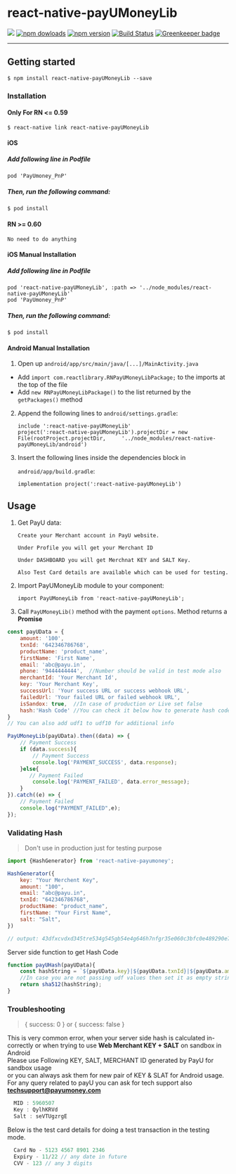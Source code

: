 # react-native-payUMoneyLib

<img src='https://img.shields.io/badge/license-MIT-blue.svg' />  <a href="https://www.npmjs.com/package/react-native-payUMoneyLib"><img alt="npm dowloads" src="https://img.shields.io/npm/dm/react-native-payUMoneyLib.svg"/></a> <a href="https://www.npmjs.com/package/react-native-payUMoneyLib"><img alt="npm version" src="https://badge.fury.io/js/react-native-payUMoneyLib.svg"/></a> [![Build Status](https://travis-ci.org/sanmish16/react-native-payUMoneyLib.svg?branch=master)](https://travis-ci.org/sanmish16/react-native-payUMoneyLib) [![Greenkeeper badge](https://badges.greenkeeper.io/sanmish16/react-native-payUMoneyLib.svg)](https://greenkeeper.io/)

-----
## Getting started

`$ npm install react-native-payUMoneyLib --save`

### Installation

#### Only For RN <= 0.59

`$ react-native link react-native-payUMoneyLib`


#### iOS

##### Add following line in Podfile

`pod 'PayUmoney_PnP'`

##### Then, run the following command:

`$ pod install`

#### RN >= 0.60

`No need to do anything`

#### iOS Manual Installation

##### Add following line in Podfile


```
pod 'react-native-payUMoneyLib', :path => '../node_modules/react-native-payUMoneyLib'`
pod 'PayUmoney_PnP'
```
##### Then, run the following command:

`$ pod install`

#### Android Manual Installation

1. Open up `android/app/src/main/java/[...]/MainActivity.java`
  - Add `import com.reactlibrary.RNPayUMoneyLibPackage;` to the imports at the top of the file
  - Add `new RNPayUMoneyLibPackage()` to the list returned by the `getPackages()` method
2. Append the following lines to `android/settings.gradle`:
  	```
  	include ':react-native-payUMoneyLib'
  	project(':react-native-payUMoneyLib').projectDir = new File(rootProject.projectDir, 	'../node_modules/react-native-payUMoneyLib/android')
  	```
3. Insert the following lines inside the dependencies block in 

    `android/app/build.gradle`:
    
  	```
    implementation project(':react-native-payUMoneyLib')
  	```

## Usage
1. Get PayU data:
    ````
   Create your Merchant account in PayU website.
   
   Under Profile you will get your Merchant ID
   
   Under DASHBOARD you will get Merchnat KEY and SALT Key.
   
   Also Test Card details are available which can be used for testing.
   ````
1. Import PayUMoneyLib module to your component:

     ```
     import PayUMoneyLib from 'react-native-payUMoneyLib';
     ```
 
 2. Call `PayUMoneyLib()` method with the payment `options`. Method
 returns a **Promise** 
 ```js
 const payUData = {
     amount: '100',
     txnId: '642346786768',
     productName: 'product_name',
     firstName: 'First Name',
     email: 'abc@payu.in',
     phone: '9444444444',  //Number should be valid in test mode also
     merchantId: 'Your Merchant Id',
     key: 'Your Merchant Key',
     successUrl: 'Your success URL or success webhook URL',
     failedUrl: 'Your failed URL or failed webhook URL',
     isSandox: true,  //In case of production or Live set false
     hash:'Hash Code' //You can check it below how to generate hash code,
 }
 // You can also add udf1 to udf10 for additional info

 PayUMoneyLib(payUData).then((data) => {
     // Payment Success
     if (data.success){
         // Payment Success
         console.log('PAYMENT_SUCCESS', data.response);
     }else{
        // Payment Failed
         console.log('PAYMENT_FAILED', data.error_message);
     }
 }).catch((e) => {
     // Payment Failed
     console.log("PAYMENT_FAILED",e);
 });
 ```
 
 ### Validating Hash
 > Don't use in production just for testing purpose
 
 ```js
 import {HashGenerator} from 'react-native-payumoney';
 
 HashGenerator({
     key: "Your Merchent Key",
     amount: "100",
     email: "abc@payu.in",
     txnId: "642346786768",
     productName: "product_name",
     firstName: "Your First Name",
     salt: "Salt",
 })
 
 // output: 43dfxcvdxd345tre534g545gb54e4g646h7nfgr35e060c3bfc0e489290e7c902750d5db3fc8be2f180daf4d534d7b9bef46fa0158a4c8a057b61
 ```
 
 Server side function to get Hash Code
 
 ```js
 function payUHash(payUData){
     const hashString = `${payUData.key}|${payUData.txnId}|${payUData.amount}|${payUData.productName}|${payUData.firstName}|${payUData.email}|${payUData.udf1}|${payUData.udf2}|${payUData.udf3}|${payUData.udf4}|${payUData.udf5}|${payUData.udf6}|${payUData.udf7}|${payUData.udf8}|${payUData.udf9}|${payUData.udf10}|${payUData.salt}`;
     //In case you are not passing udf values then set it as empty string 
     return sha512(hashString);
 }
 
 ```
 
 ### Troubleshooting    
 > { success: 0 } or { success: false }
 
 This is very common error, when your server side hash is calculated in-correctly or
 when trying to use **Web Merchant KEY + SALT** on sandbox in Android  
 Please use Following KEY, SALT, MERCHANT ID generated by PayU for sandbox usage  
 or you can always ask them for new pair of KEY & SLAT for Android usage. For any query
 related to payU you can ask for tech support also **techsupport@payumoney.com**
 
 ```js
   MID : 5960507
   Key : QylhKRVd
   Salt : seVTUgzrgE
 ```
 
 Below is the test card details for doing a test transaction in the testing mode.
 
 ```js
   Card No - 5123 4567 8901 2346
   Expiry - 11/22 // any date in future
   CVV - 123 // any 3 digits
 ```

